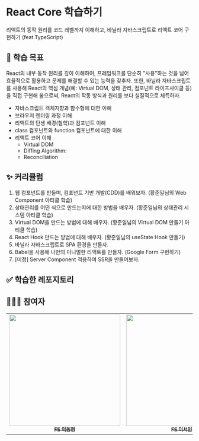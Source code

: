 # React Core 학습하기

리액트의 동작 원리를 코드 레벨까지 이해하고, 바닐라 자바스크립트로 리액트 코어 구현하기 (feat.TypeScript)

## 🚀 학습 목표

React의 내부 동작 원리를 깊이 이해하여, 프레임워크를 단순히 "사용"하는 것을 넘어 효율적으로 활용하고 문제를 해결할 수 있는 능력을 갖추자. 또한, 바닐라 자바스크립트를 사용해 React의 핵심 개념(예: Virtual DOM, 상태 관리, 컴포넌트 라이프사이클 등)을 직접 구현해 봄으로써, React의 작동 방식과 원리를 보다 실질적으로 체득하자.

- 자바스크립트 객체지향과 함수형에 대한 이해
- 브라우저 렌더링 과정 이해
- 리액트의 탄생 배경(철학)과 컴포넌트 이해
- class 컴포넌트와 function 컴포넌트에 대한 이해
- 리액트 코어 이해
  - Virtual DOM
  - Diffing Algorithm:
  - Reconciliation

## ✨ 커리큘럼

1. 웹 컴포넌트를 만들며, 컴포넌트 기반 개발(CDD)를 배워보자. (황준일님의 Web Component 아티클 학습)
2. 상태관리를 어떤 식으로 만드는지에 대한 방법을 배우자. (황준일님의 상태관리 시스템 아티클 학습)
3. Virtual DOM을 만드는 방법에 대해 배우자. (황준일님의 Virtual DOM 만들기 아티클 학습)
4. React Hook 만드는 방법에 대해 배우자. (황준일님의 useState Hook 만들기)
5. 바닐라 자바스크립트로 SPA 환경을 만들자.
6. Babel을 사용해 나만의 미니멀한 리액트를 만들자. (Google Form 구현하기)
7. [미정] Server Component 적용하여 SSR을 만들어보자.

## ✅ 학습한 레포지토리

## 👩🏻‍💻 참여자

<table>
  <tbody>
    <tr>
      <td align="center"><a href="https://github.com/D5ng"><img src="https://avatars.githubusercontent.com/u/121039744?v=4" width="300px;" alt=""/><br /><sub><b>FE 이동현</b></sub></a><br /></td>
      <td align="center"><a href="https://github.com/Seoin02"><img src="https://avatars.githubusercontent.com/u/144193370?v=4" width="300px;" alt=""/><br /><sub><b>FE 이서인</b></sub></a><br /></td>
    </tr>
  </tbody>
</table>
